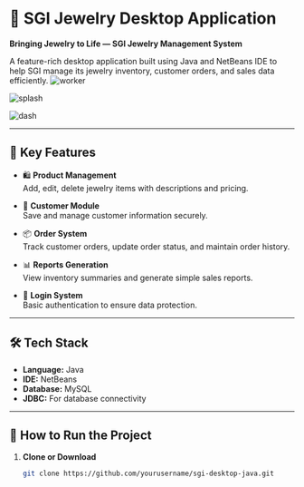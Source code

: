 # 💎 SGI Jewelry Desktop Application

**Bringing Jewelry to Life — SGI Jewelry Management System**

A feature-rich desktop application built using Java and NetBeans IDE to help SGI manage its jewelry inventory, customer orders, and sales data efficiently.
![worker](https://github.com/user-attachments/assets/d90672ec-321f-4ae0-843a-ade505a2df77)


![splash](https://github.com/user-attachments/assets/d131a343-9884-46dc-96d4-b190736f342b)


![dash](https://github.com/user-attachments/assets/1c306dee-3130-4028-8f3a-baa5ea7eda55)


---

## 📌 Key Features

- 🛍️ **Product Management**  
  Add, edit, delete jewelry items with descriptions and pricing.

- 👥 **Customer Module**  
  Save and manage customer information securely.

- 📦 **Order System**  
  Track customer orders, update order status, and maintain order history.

- 📊 **Reports Generation**  
  View inventory summaries and generate simple sales reports.

- 🔐 **Login System**  
  Basic authentication to ensure data protection.

---

## 🛠️ Tech Stack

- **Language:** Java  
- **IDE:** NetBeans   
- **Database:** MySQL  
- **JDBC:** For database connectivity

---

## 🚀 How to Run the Project

1. **Clone or Download**
   ```bash
   git clone https://github.com/yourusername/sgi-desktop-java.git
